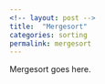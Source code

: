 ```yaml
---
<!-- layout: post -->
title:  "Mergesort"
categories: sorting
permalink: mergesort
---
```


Mergesort goes here.
